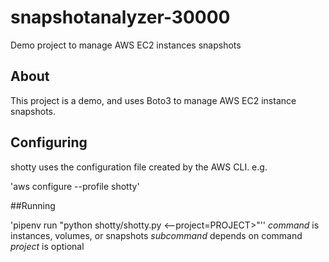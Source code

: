# snapshotanalyzer-30000

Demo project to manage  AWS EC2 instances snapshots

## About

This  project is a demo, and uses Boto3 to manage AWS EC2 instance snapshots.

## Configuring

shotty uses the configuration file created by the AWS CLI. e.g.

'aws configure --profile shotty'

##Running

'pipenv run "python shotty/shotty.py <command><subcommand>
<--project=PROJECT>"''
*command* is instances, volumes, or snapshots
*subcommand* depends on command
*project* is optional  
